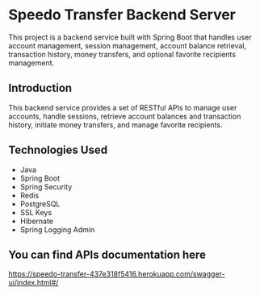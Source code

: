 
# Speedo Transfer Backend Server

This project is a backend service built with Spring Boot that handles user account management, session management, account balance retrieval, transaction history, money transfers, and optional favorite recipients management.

## Introduction

This backend service provides a set of RESTful APIs to manage user accounts, handle sessions, retrieve account balances and transaction history, initiate money transfers, and manage favorite recipients.


## Technologies Used

- Java
- Spring Boot
- Spring Security
- Redis
- PostgreSQL
- SSL Keys
- Hibernate
- Spring Logging Admin

## You can find APIs documentation here 

https://speedo-transfer-437e318f5416.herokuapp.com/swagger-ui/index.html#/

